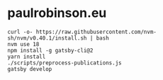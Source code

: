 # paulrobinson.eu

    curl -o- https://raw.githubusercontent.com/nvm-sh/nvm/v0.40.1/install.sh | bash
    nvm use 18
    npm install -g gatsby-cli@2
    yarn install
    ./scripts/preprocess-publications.js
    gatsby develop